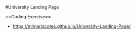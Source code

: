 #University Landing Page

==Coding Exercise==

- https://mlmariscotes.github.io/University-Landing-Page/
